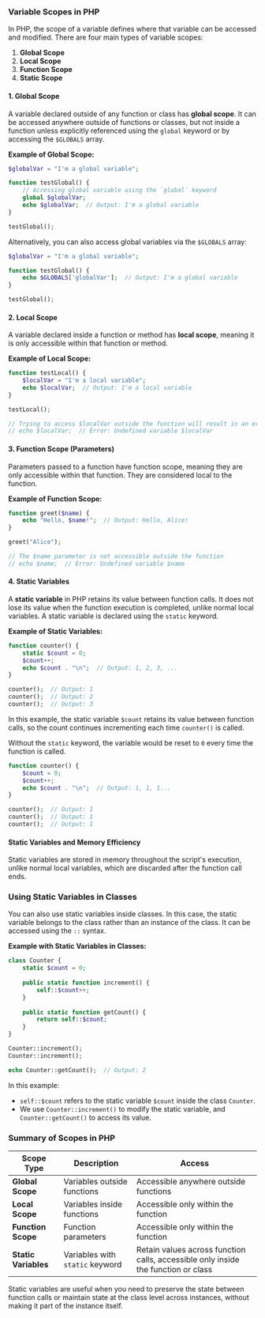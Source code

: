 ### Variable Scopes in PHP

In PHP, the scope of a variable defines where that variable can be accessed and modified. There are four main types of variable scopes:

1. **Global Scope**  
2. **Local Scope**  
3. **Function Scope**  
4. **Static Scope**

#### 1. **Global Scope**

A variable declared outside of any function or class has **global scope**. It can be accessed anywhere outside of functions or classes, but not inside a function unless explicitly referenced using the `global` keyword or by accessing the `$GLOBALS` array.

**Example of Global Scope:**

```php
$globalVar = "I'm a global variable";

function testGlobal() {
    // Accessing global variable using the `global` keyword
    global $globalVar;
    echo $globalVar;  // Output: I'm a global variable
}

testGlobal();
```

Alternatively, you can also access global variables via the `$GLOBALS` array:

```php
$globalVar = "I'm a global variable";

function testGlobal() {
    echo $GLOBALS['globalVar'];  // Output: I'm a global variable
}

testGlobal();
```

#### 2. **Local Scope**

A variable declared inside a function or method has **local scope**, meaning it is only accessible within that function or method.

**Example of Local Scope:**

```php
function testLocal() {
    $localVar = "I'm a local variable";
    echo $localVar;  // Output: I'm a local variable
}

testLocal();

// Trying to access $localVar outside the function will result in an error
// echo $localVar;  // Error: Undefined variable $localVar
```

#### 3. **Function Scope (Parameters)**

Parameters passed to a function have function scope, meaning they are only accessible within that function. They are considered local to the function.

**Example of Function Scope:**

```php
function greet($name) {
    echo "Hello, $name!";  // Output: Hello, Alice!
}

greet("Alice");

// The $name parameter is not accessible outside the function
// echo $name;  // Error: Undefined variable $name
```

#### 4. **Static Variables**

A **static variable** in PHP retains its value between function calls. It does not lose its value when the function execution is completed, unlike normal local variables. A static variable is declared using the `static` keyword.

**Example of Static Variables:**

```php
function counter() {
    static $count = 0;
    $count++;
    echo $count . "\n";  // Output: 1, 2, 3, ...
}

counter();  // Output: 1
counter();  // Output: 2
counter();  // Output: 3
```

In this example, the static variable `$count` retains its value between function calls, so the count continues incrementing each time `counter()` is called.

Without the `static` keyword, the variable would be reset to `0` every time the function is called.

```php
function counter() {
    $count = 0;
    $count++;
    echo $count . "\n";  // Output: 1, 1, 1...
}

counter();  // Output: 1
counter();  // Output: 1
counter();  // Output: 1
```

#### Static Variables and Memory Efficiency

Static variables are stored in memory throughout the script's execution, unlike normal local variables, which are discarded after the function call ends.

### Using Static Variables in Classes

You can also use static variables inside classes. In this case, the static variable belongs to the class rather than an instance of the class. It can be accessed using the `::` syntax.

**Example with Static Variables in Classes:**

```php
class Counter {
    static $count = 0;
    
    public static function increment() {
        self::$count++;
    }
    
    public static function getCount() {
        return self::$count;
    }
}

Counter::increment();
Counter::increment();

echo Counter::getCount();  // Output: 2
```

In this example:
- `self::$count` refers to the static variable `$count` inside the class `Counter`.
- We use `Counter::increment()` to modify the static variable, and `Counter::getCount()` to access its value.

### Summary of Scopes in PHP

| **Scope Type**       | **Description** | **Access**  |
|----------------------|-----------------|-------------|
| **Global Scope**      | Variables outside functions | Accessible anywhere outside functions |
| **Local Scope**       | Variables inside functions  | Accessible only within the function |
| **Function Scope**    | Function parameters | Accessible only within the function |
| **Static Variables**  | Variables with `static` keyword | Retain values across function calls, accessible only inside the function or class |

Static variables are useful when you need to preserve the state between function calls or maintain state at the class level across instances, without making it part of the instance itself.